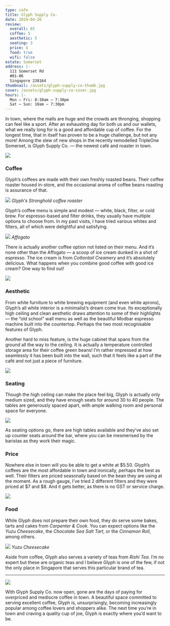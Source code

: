 ```yaml
---
type: cafe
title: Glyph Supply Co.
date: 2019-04-26
review:
  overall: 85
  coffee: 5
  aesthetic: 5
  seating: 3
  price: $
  food: true
  wifi: false
estate: Somerset
address: |-
  111 Somerset Rd
  #01-06
  Singapore 238164
thumbnail: /assets/glyph-supply-co-thumb.jpg
cover: /assets/glyph-supply-co-cover.jpg
hours: |-
  Mon – Fri: 8:30am – 7:30pm
  Sat – Sun: 10am – 7:30pm
---
```


In town, where the malls are huge and the crowds are thronging, shopping can feel like a sport<!--more-->. After an exhausting day for both us and our wallets, what we really long for is a good and affordable cup of coffee. For the longest time, that in itself has proven to be a huge challenge, but not any more! Among the slew of new shops in the recently remodelled TripleOne Somerset, is Glyph Supply Co. — the newest café and roaster in town.

![](../../static/assets/glyph-supply-co-1.jpg)

### Coffee

Glyph’s coffees are made with their own freshly roasted beans. Their coffee roaster housed in-store, and the occasional aroma of coffee beans roasting is assurance of that.

![](../../static/assets/glyph-supply-co-2.jpg)
_Glyph's Stronghold coffee roaster_

Glyph’s coffee menu is simple and modest — white, black, filter, or cold brew. For espresso-based and filter drinks, they usually have multiple options to choose from. In my past visits, I have tried various whites and filters, all of which were delightful and satisfying.

![](../../static/assets/glyph-supply-co-3.jpg)
_Affogato_

There is actually another coffee option not listed on their menu. And it’s none other than the Affogato — a scoop of ice cream dunked in a shot of espresso. The ice cream is from _Cottontail Creamery_ and it’s absolutely delicious. What happens when you combine good coffee with good ice cream? One way to find out!

![](../../static/assets/glyph-supply-co-4.jpg)

### Aesthetic

From white furniture to white brewing equipment (and even white aprons), Glyph’s all white interior is a minimalist’s dream come true. Its exceptionally high ceiling and clean aesthetic draws attention to some of their highlights — the “old school” wall menu as well as the beautiful Modbar espresso machine built into the countertop. Perhaps the two most recognisable features of Glyph.

Another hard to miss feature, is the huge cabinet that spans from the ground all the way to the ceiling. It is actually a temperature controlled storage area for their coffee green beans! I’m rather impressed at how seamlessly it has been built into the wall, such that it feels like a part of the café and not just a piece of furniture.

![](../../static/assets/glyph-supply-co-5.jpg)

### Seating

Though the high ceiling can make the place feel big, Glyph is actually only medium sized, and they have enough seats for around 30 to 40 people. The tables are generously spaced apart, with ample walking room and personal space for everyone.

![](../../static/assets/glyph-supply-co-6.jpg)

As seating options go, there are high tables available and they’ve also set up counter seats around the bar, where you can be mesmerised by the baristas as they work their magic.

### Price

Nowhere else in town will you be able to get a white at $5.50. Glyph’s coffees are the most affordable in town and ironically, perhaps the best as well. Their filters are priced seasonally based on the bean they are using at the moment. As a rough gauge, I’ve tried 2 different filters and they were priced at $7 and \$8. And it gets better, as there is no GST or service charge.

![](../../static/assets/glyph-supply-co-7.jpg)

### Food

While Glyph does not prepare their own food, they do serve some bakes, tarts and cakes from _Carpenter & Cook_. You can expect options like the _Yuzu Cheesecake_, the _Chocolate Sea Salt Tart_, or the _Cinnamon Roll_, among others.

![](../../static/assets/glyph-supply-co-8.jpg)
_Yuzu Cheesecake_

Aside from coffee, Glyph also serves a variety of teas from _Rishi Tea_. I’m no expert but these are organic teas and I believe Glyph is one of the few, if not the only place in Singapore that serves this particular brand of tea.

---

![](../../static/assets/glyph-supply-co-9.jpg)

With Glyph Supply Co. now open, gone are the days of paying for overpriced and mediocre coffee in town. A beautiful space committed to serving excellent coffee, Glyph is, unsurprisingly, becoming increasingly popular among coffee lovers and shoppers alike. The next time you’re in town and craving a quality cup of joe, Glyph is exactly where you’d want to be.
